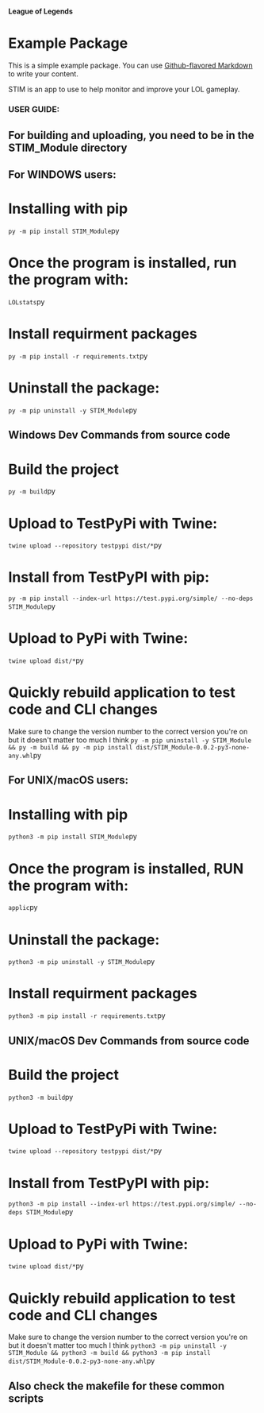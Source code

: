 #### League of Legends

# Example Package

This is a simple example package. You can use
[Github-flavored Markdown](https://guides.github.com/features/mastering-markdown/)
to write your content.

STIM is an app to use to help monitor and improve your LOL gameplay.



### USER GUIDE:

## For building and uploading, you need to be in the STIM_Module directory


## For WINDOWS users:

# Installing with pip
```py -m pip install STIM_Module```py

# Once the program is installed, run the program with:
```LOLstats```py


# Install requirment packages
```py -m pip install -r requirements.txt```py

# Uninstall the package:
```py -m pip uninstall -y STIM_Module```py


## Windows Dev Commands from source code

# Build the project
```py -m build```py



# Upload to TestPyPi with Twine:
```twine upload --repository testpypi dist/*```py

# Install from TestPyPI with pip:
```py -m pip install --index-url https://test.pypi.org/simple/ --no-deps STIM_Module```py

# Upload to PyPi with Twine:
```twine upload dist/*```py

# Quickly rebuild application to test code and CLI changes
Make sure to change the version number to the correct version you're on but it doesn't matter too much I think
```py -m pip uninstall -y STIM_Module && py -m build && py -m pip install dist/STIM_Module-0.0.2-py3-none-any.whl```py




## For UNIX/macOS users:

# Installing with pip
```python3 -m pip install STIM_Module```py

# Once the program is installed, RUN the program with:
```applic```py


# Uninstall the package:
```python3 -m pip uninstall -y STIM_Module```py

# Install requirment packages
```python3 -m pip install -r requirements.txt```py



## UNIX/macOS Dev Commands from source code

# Build the project
```python3 -m build```py

# Upload to TestPyPi with Twine:
```twine upload --repository testpypi dist/*```py

# Install from TestPyPI with pip:
```python3 -m pip install --index-url https://test.pypi.org/simple/ --no-deps STIM_Module```py

# Upload to PyPi with Twine:
```twine upload dist/*```py

# Quickly rebuild application to test code and CLI changes
Make sure to change the version number to the correct version you're on but it doesn't matter too much I think
```python3 -m pip uninstall -y STIM_Module && python3 -m build && python3 -m pip install dist/STIM_Module-0.0.2-py3-none-any.whl```py





## Also check the makefile for these common scripts